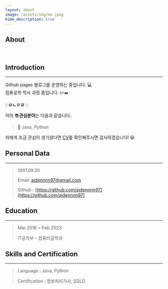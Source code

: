 ```yaml
---
layout: about
image: /assets/img/me.jpeg
hide_description: true
---
```


## About
<!--author-->

<br>

## Introduction
---
Github pages 블로그를 운영하는 중입니다. 💻  
컴퓨공학 학사 과정 중입니다. ✏️✒️

 💡__ㅁㄴㅇㄹ__ 💡

 저의 📚**관심분야**는 다음과 같습니다.

> 📝 Java, Python

 저에게 조금 관심이 생기셨다면 [CV](/assets/CV.pdf)를 확인해주시면 감사하겠습니다! 😃

## Personal Data

---

> 1997.09.30
> 
> Email: aidennnn97@gmail.com
> 
> Github : [https://github.com/aidennnn97](https://github.com/aidennnn97)

## Education

---

> Mar.2016 ~ Feb.2023
>
> IT공학부 - 컴퓨터공학과

<!-- ## Work Experiences

--- -->


## Skills and Certification

---

> Language : Java, Python
> 
> Certification : 정보처리기사, SQLD

  <script>
    $(document).ready(function(){
      $('.me').slick();
    });
  </script>